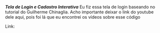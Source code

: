 ***Tela de Login e Cadastro Interativa***
Eu fiz essa tela de login baseando no tutorial do Guilherme Chinaglia. Acho importante deixar o link do youtube dele aqui, pois foi lá que eu encontrei os vídeos sobre esse código

Link: <a href="https://www.youtube.com/channel/UCEkMd3Bw_bVUuGbX">